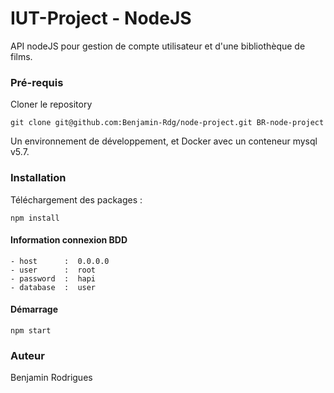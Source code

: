 # IUT-Project - NodeJS

API nodeJS pour gestion de compte utilisateur et d'une bibliothèque de films.

### Pré-requis
Cloner le repository 
```
git clone git@github.com:Benjamin-Rdg/node-project.git BR-node-project
```
Un environnement de développement, et Docker avec un conteneur mysql v5.7. 

### Installation
Téléchargement des packages : 
```
npm install
```
#### Information connexion BDD
```
- host      :  0.0.0.0
- user      :  root
- password  :  hapi
- database  :  user
```
#### Démarrage
```
npm start
```

### Auteur
Benjamin Rodrigues
